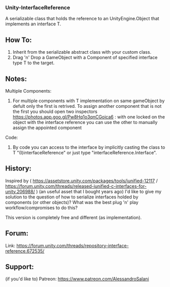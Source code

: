 ### Unity-InterfaceReference
A serializable class that holds the reference to an UnityEngine.Object that implements an interface T.

## How To:
1) Inherit from the serializable abstract class with your custom class.
2) Drag 'n' Drop a GameObject with a Component of specified interface type T to the target.
  
##  Notes:
Multiple Components: 
1) For multiple components with T implementation on same gameObject by defult only the first is retrived.
  To assign another component that is not the first you should open two inspectors https://photos.app.goo.gl/Pw8Hq1o3qnCGoica6 :
  with one locked on the object with the interface reference you can use the other to manually assign the appointed component

Code:
1) By code you can access to the interface by implicitly casting the class to T "(I)interfaceReference" or just type "interfaceReference.Interface".

## History: 
Inspired by ( https://assetstore.unity.com/packages/tools/iunified-12117 / https://forum.unity.com/threads/released-iunified-c-interfaces-for-unity.206988/ ) (an useful asset that I bought years ago) I'd like to give my solution to the question of how to serialize interfaces holded by components (or other objects)? What was the best plug 'n' play workflow/compromises to do this?

This version is completely free and different (as implementation).

## Forum:
Link: https://forum.unity.com/threads/repository-interface-reference.672535/

## Support:
(if you'd like to) Patreon: https://www.patreon.com/AlessandroSalani
